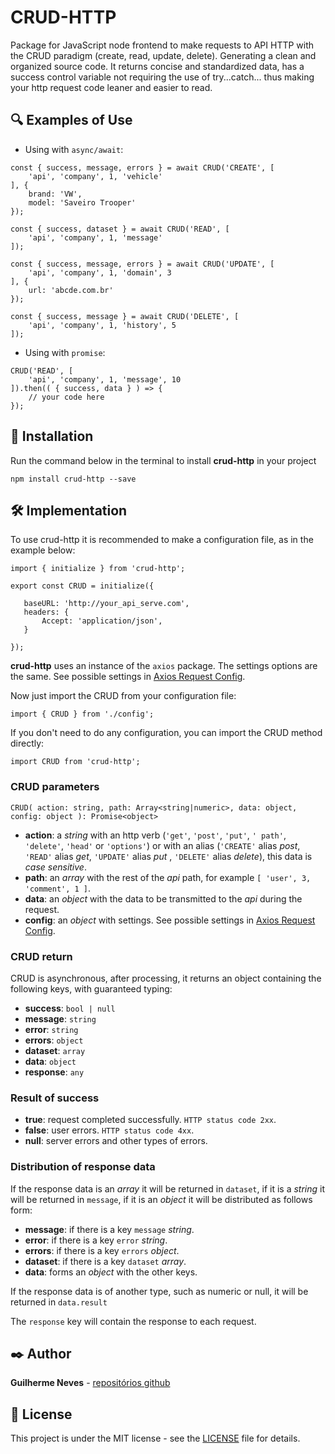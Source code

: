 # CRUD-HTTP

Package for JavaScript node frontend to make requests to API HTTP with the CRUD paradigm (create, read, update, delete). Generating a clean and organized source code. It returns concise and standardized data, has a success control variable not requiring the use of try...catch... thus making your http request code leaner and easier to read.

## 🔍 Examples of Use

 - Using with ```async/await```:

```
const { success, message, errors } = await CRUD('CREATE', [
    'api', 'company', 1, 'vehicle'
], {
    brand: 'VW',
    model: 'Saveiro Trooper'
});
```

```
const { success, dataset } = await CRUD('READ', [
    'api', 'company', 1, 'message'
]);
```

```
const { success, message, errors } = await CRUD('UPDATE', [
    'api', 'company', 1, 'domain', 3
], {
    url: 'abcde.com.br'
});
```

```
const { success, message } = await CRUD('DELETE', [
    'api', 'company', 1, 'history', 5
]);
```

 - Using with ```promise```:

```
CRUD('READ', [
    'api', 'company', 1, 'message', 10
]).then(( { success, data } ) => {
    // your code here
});
```

## 🚀 Installation

Run the command below in the terminal to install **crud-http** in your project

```
npm install crud-http --save
```

## 🛠️ Implementation

To use crud-http it is recommended to make a configuration file, as in the example below:

 ```
import { initialize } from 'crud-http';

export const CRUD = initialize({

    baseURL: 'http://your_api_serve.com',
    headers: {
        Accept: 'application/json',
    }

});
 ```

**crud-http** uses an instance of the ```axios``` package. The settings options are the same. See possible settings in [Axios Request Config](https://axios-http.com/docs/req_config).

Now just import the CRUD from your configuration file:

```
import { CRUD } from './config';
```

If you don't need to do any configuration, you can import the CRUD method directly:

```
import CRUD from 'crud-http';
```

### CRUD parameters

```
CRUD( action: string, path: Array<string|numeric>, data: object, config: object ): Promise<object>
```

- **action**: a *string* with an http verb (```'get'```, ```'post'```, ```'put'```, ```' path'```, ```'delete'```, ```'head'``` or ```'options'```) or with an alias (```'CREATE'``` alias *post*, ```'READ'``` alias *get*, ```'UPDATE'``` alias *put* , ```'DELETE'``` alias *delete*), this data is *case sensitive*.
 - **path**: an *array* with the rest of the *api* path, for example ```[ 'user', 3, 'comment', 1 ]```.
 - **data**: an *object* with the data to be transmitted to the *api* during the request.
 - **config**: an *object* with settings. See possible settings in [Axios Request Config](https://axios-http.com/docs/req_config).

### CRUD return

CRUD is asynchronous, after processing, it returns an object containing the following keys, with guaranteed typing:

 - **success**: ```bool | null```
 - **message**: ```string```
 - **error**: ```string```
 - **errors**: ```object```
 - **dataset**: ```array```
 - **data**: ```object```
 - **response**: ```any```

### Result of **success**

 - **true**: request completed successfully. ```HTTP status code 2xx```.
 - **false**: user errors. ```HTTP status code 4xx```.
 - **null**: server errors and other types of errors.

### Distribution of response data

If the response data is an *array* it will be returned in ```dataset```, if it is a *string* it will be returned in ```message```, if it is an *object* it will be distributed as follows form:

 - **message**: if there is a key ```message``` *string*.
 - **error**: if there is a key ```error``` *string*.
 - **errors**: if there is a key ```errors``` *object*.
 - **dataset**: if there is a key ```dataset``` *array*.
 - **data**: forms an *object* with the other keys.
 
If the response data is of another type, such as numeric or null, it will be returned in ```data.result```

The ```response``` key will contain the response to each request.

## ✒️ Author

  **Guilherme Neves** - [repositórios github](https://github.com/guilhermeasn/)

## 📄 License

This project is under the MIT license - see the [LICENSE](https://github.com/guilhermeasn/CRUD-HTTP/blob/master/LICENSE) file for details.
